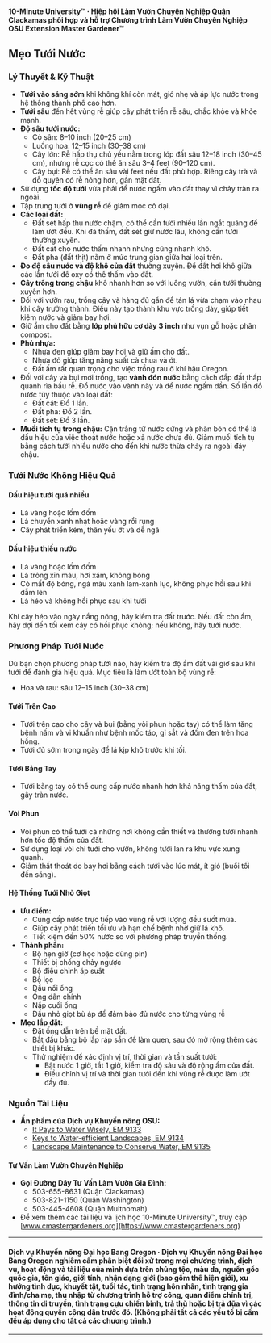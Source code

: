 #### 10-Minute University™ · Hiệp hội Làm Vườn Chuyên Nghiệp Quận Clackamas phối hợp và hỗ trợ Chương trình Làm Vườn Chuyên Nghiệp OSU Extension Master Gardener™

## Mẹo Tưới Nước

### Lý Thuyết & Kỹ Thuật

- **Tưới vào sáng sớm** khi không khí còn mát, gió nhẹ và áp lực nước trong hệ thống thành phố cao hơn.
- **Tưới sâu** đến hết vùng rễ giúp cây phát triển rễ sâu, chắc khỏe và khỏe mạnh.
- **Độ sâu tưới nước:**
  - Cỏ sân: 8–10 inch (20–25 cm)
  - Luống hoa: 12–15 inch (30–38 cm)
  - Cây lớn: Rễ hấp thụ chủ yếu nằm trong lớp đất sâu 12–18 inch (30–45 cm), nhưng rễ cọc có thể ăn sâu 3–4 feet (90–120 cm).
  - Cây bụi: Rễ có thể ăn sâu vài feet nếu đất phù hợp. Riêng cây trà và đỗ quyên có rễ nông hơn, gần mặt đất.
- Sử dụng **tốc độ tưới** vừa phải để nước ngấm vào đất thay vì chảy tràn ra ngoài.
- Tập trung tưới ở **vùng rễ** để giảm mọc cỏ dại.
- **Các loại đất:**
  - Đất sét hấp thụ nước chậm, có thể cần tưới nhiều lần ngắt quãng để làm ướt đều. Khi đã thấm, đất sét giữ nước lâu, không cần tưới thường xuyên.
  - Đất cát cho nước thấm nhanh nhưng cũng nhanh khô.
  - Đất pha (đất thịt) nằm ở mức trung gian giữa hai loại trên.
- **Đo độ sâu nước và độ khô của đất** thường xuyên. Để đất hơi khô giữa các lần tưới để oxy có thể thấm vào đất.
- **Cây trồng trong chậu** khô nhanh hơn so với luống vườn, cần tưới thường xuyên hơn.
- Đối với vườn rau, trồng cây và hàng đủ gần để tán lá vừa chạm vào nhau khi cây trưởng thành. Điều này tạo thành khu vực trồng dày, giúp tiết kiệm nước và giảm bay hơi.
- Giữ ẩm cho đất bằng **lớp phủ hữu cơ dày 3 inch** như vụn gỗ hoặc phân compost.
- **Phủ nhựa:**
  - Nhựa đen giúp giảm bay hơi và giữ ấm cho đất.
  - Nhựa đỏ giúp tăng năng suất cà chua và ớt.
  - Đất ấm rất quan trọng cho việc trồng rau ở khí hậu Oregon.
- Đối với cây và bụi mới trồng, tạo **vành đón nước** bằng cách đắp đất thấp quanh rìa bầu rễ. Đổ nước vào vành này và để nước ngấm dần. Số lần đổ nước tùy thuộc vào loại đất:
  - Đất cát: Đổ 1 lần.
  - Đất pha: Đổ 2 lần.
  - Đất sét: Đổ 3 lần.
- **Muối tích tụ trong chậu:** Cặn trắng từ nước cứng và phân bón có thể là dấu hiệu của việc thoát nước hoặc xả nước chưa đủ. Giảm muối tích tụ bằng cách tưới nhiều nước cho đến khi nước thừa chảy ra ngoài đáy chậu.

### Tưới Nước Không Hiệu Quả

#### Dấu hiệu tưới quá nhiều

- Lá vàng hoặc lốm đốm
- Lá chuyển xanh nhạt hoặc vàng rồi rụng
- Cây phát triển kém, thân yếu ớt và dễ ngã

#### Dấu hiệu thiếu nước

- Lá vàng hoặc lốm đốm
- Lá trông xỉn màu, hơi xám, không bóng
- Cỏ mất độ bóng, ngả màu xanh lam-xanh lục, không phục hồi sau khi dẫm lên
- Lá héo và không hồi phục sau khi tưới

Khi cây héo vào ngày nắng nóng, hãy kiểm tra đất trước. Nếu đất còn ẩm, hãy đợi đến tối xem cây có hồi phục không; nếu không, hãy tưới nước.

### Phương Pháp Tưới Nước

Dù bạn chọn phương pháp tưới nào, hãy kiểm tra độ ẩm đất vài giờ sau khi tưới để đánh giá hiệu quả. Mục tiêu là làm ướt toàn bộ vùng rễ:

- Hoa và rau: sâu 12–15 inch (30–38 cm)

#### Tưới Trên Cao

- Tưới trên cao cho cây và bụi (bằng vòi phun hoặc tay) có thể làm tăng bệnh nấm và vi khuẩn như bệnh mốc táo, gỉ sắt và đốm đen trên hoa hồng.
- Tưới đủ sớm trong ngày để lá kịp khô trước khi tối.

#### Tưới Bằng Tay

- Tưới bằng tay có thể cung cấp nước nhanh hơn khả năng thấm của đất, gây tràn nước.

#### Vòi Phun

- Vòi phun có thể tưới cả những nơi không cần thiết và thường tưới nhanh hơn tốc độ thấm của đất.
- Sử dụng loại vòi chỉ tưới cho vườn, không tưới lan ra khu vực xung quanh.
- Giảm thất thoát do bay hơi bằng cách tưới vào lúc mát, ít gió (buổi tối đến sáng).

#### Hệ Thống Tưới Nhỏ Giọt

- **Ưu điểm:**
  - Cung cấp nước trực tiếp vào vùng rễ với lượng đều suốt mùa.
  - Giúp cây phát triển tối ưu và hạn chế bệnh nhờ giữ lá khô.
  - Tiết kiệm đến 50% nước so với phương pháp truyền thống.
- **Thành phần:**
  - Bộ hẹn giờ (cơ học hoặc dùng pin)
  - Thiết bị chống chảy ngược
  - Bộ điều chỉnh áp suất
  - Bộ lọc
  - Đầu nối ống
  - Ống dẫn chính
  - Nắp cuối ống
  - Đầu nhỏ giọt bù áp để đảm bảo đủ nước cho từng vùng rễ
- **Mẹo lắp đặt:**
  - Đặt ống dẫn trên bề mặt đất.
  - Bắt đầu bằng bộ lắp ráp sẵn để làm quen, sau đó mở rộng thêm các thiết bị khác.
  - Thử nghiệm để xác định vị trí, thời gian và tần suất tưới:
    - Bật nước 1 giờ, tắt 1 giờ, kiểm tra độ sâu và độ rộng ẩm của đất.
    - Điều chỉnh vị trí và thời gian tưới đến khi vùng rễ được làm ướt đầy đủ.

### Nguồn Tài Liệu

- **Ấn phẩm của Dịch vụ Khuyến nông OSU:**
  - [It Pays to Water Wisely, EM 9133](https://catalog.extension.oregonstate.edu/)
  - [Keys to Water-efficient Landscapes, EM 9134](https://catalog.extension.oregonstate.edu/)
  - [Landscape Maintenance to Conserve Water, EM 9135](https://catalog.extension.oregonstate.edu/)

#### Tư Vấn Làm Vườn Chuyên Nghiệp

- **Gọi Đường Dây Tư Vấn Làm Vườn Gia Đình:**
  - 503-655-8631 (Quận Clackamas)
  - 503-821-1150 (Quận Washington)
  - 503-445-4608 (Quận Multnomah)
- Để xem thêm các tài liệu và lịch học 10-Minute University™, truy cập [www.cmastergardeners.org](https://www.cmastergardeners.org)

---

#### Dịch vụ Khuyến nông Đại học Bang Oregon · Dịch vụ Khuyến nông Đại học Bang Oregon nghiêm cấm phân biệt đối xử trong mọi chương trình, dịch vụ, hoạt động và tài liệu của mình dựa trên chủng tộc, màu da, nguồn gốc quốc gia, tôn giáo, giới tính, nhận dạng giới (bao gồm thể hiện giới), xu hướng tình dục, khuyết tật, tuổi tác, tình trạng hôn nhân, tình trạng gia đình/cha mẹ, thu nhập từ chương trình hỗ trợ công, quan điểm chính trị, thông tin di truyền, tình trạng cựu chiến binh, trả thù hoặc bị trả đũa vì các hoạt động quyền công dân trước đó. (Không phải tất cả các yếu tố bị cấm đều áp dụng cho tất cả các chương trình.)
---